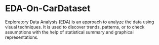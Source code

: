 # EDA-On-CarDataset
Exploratory Data Analysis (EDA) is an approach to analyze the data using visual techniques. It is used to discover trends, patterns, or to check assumptions with the help of statistical summary and graphical representations.
